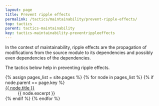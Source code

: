 ```yaml
---
layout: page
title: Prevent ripple effects
permalink: /tactics/maintainability/prevent-ripple-effects/
top: tactics
parent: tactics-maintainability
key: tactics-maintainability-preventrippleeffects
---
```


In the context of maintainability, ripple effects are the propagation of modifications from the source module to its dependencies and possibly even
dependencies of the dependencies. 

The tactics below help in preventing ripple effects.

<dl>
{% assign pages_list = site.pages %}
{% for node in pages_list %}
    {% if node.parent == page.key %}
        <dt>
            <a href="{{ node.url | relative_url }}">{{ node.title }}</a>
        </dt>
        <dd>{{ node.excerpt }}</dd>
    {% endif %}
{% endfor %}
</dl>

